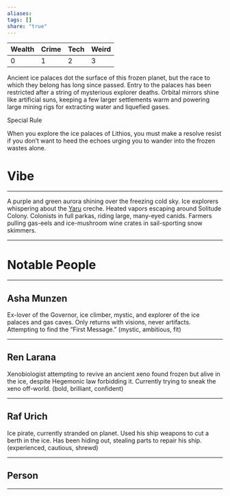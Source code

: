 ```yaml
---
aliases: 
tags: []
share: "true"
---
```

| **Wealth** | **Crime** | **Tech** | **Weird** |
| ---- | ---- | ---- | ---- |
| 0 | 1 | 2 | 3 |

Ancient ice palaces dot the surface of this frozen planet, but the race to which they belong has long since passed. Entry to the palaces has been restricted after a string of mysterious explorer deaths. Orbital mirrors shine like artificial suns, keeping a few larger settlements warm and powering large mining rigs for extracting water and liquefied gases.

Special Rule

When you explore the ice palaces of Lithios, you must make a resolve resist if you don’t want to heed the echoes urging you to wander into the frozen wastes alone.

# Vibe

---

A purple and green aurora shining over the freezing cold sky. Ice explorers whispering about the [Yaru](../../Factions/Yaru.md) creche. Heated vapors escaping around Solitude Colony. Colonists in full parkas, riding large, many-eyed canids. Farmers pulling gas-eels and ice-mushroom wine crates in sail-sporting snow skimmers.

---

# Notable People

---

## Asha Munzen

Ex-lover of the Governor, ice climber, mystic, and explorer of the ice palaces and gas caves. Only returns with visions, never artifacts. Attempting to find the “First Message.” (mystic, ambitious, fit)

---

## Ren Larana

Xenobiologist attempting to revive an ancient xeno found frozen but alive in the ice, despite Hegemonic law forbidding it. Currently trying to sneak the xeno off-world. (bold, brilliant, confident)

---

## Raf Urich

Ice pirate, currently stranded on planet. Used his ship weapons to cut a berth in the ice. Has been hiding out, stealing parts to repair his ship. (experienced, cautious, shrewd)

---

## Person 

---
